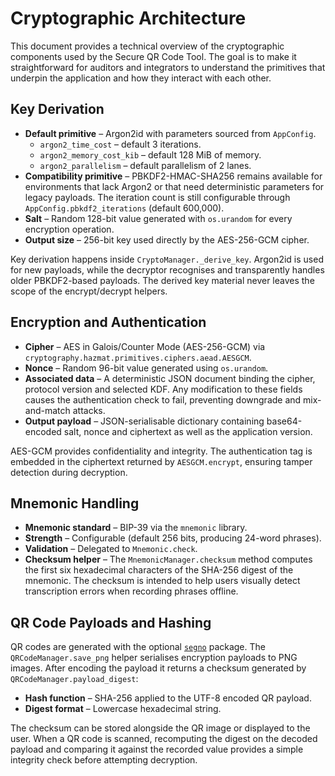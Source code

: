 # Cryptographic Architecture

This document provides a technical overview of the cryptographic components
used by the Secure QR Code Tool.  The goal is to make it straightforward for
auditors and integrators to understand the primitives that underpin the
application and how they interact with each other.

## Key Derivation

* **Default primitive** – Argon2id with parameters sourced from
  `AppConfig`.
  * `argon2_time_cost` – default 3 iterations.
  * `argon2_memory_cost_kib` – default 128 MiB of memory.
  * `argon2_parallelism` – default parallelism of 2 lanes.
* **Compatibility primitive** – PBKDF2-HMAC-SHA256 remains available for
  environments that lack Argon2 or that need deterministic parameters for
  legacy payloads. The iteration count is still configurable through
  `AppConfig.pbkdf2_iterations` (default 600,000).
* **Salt** – Random 128-bit value generated with `os.urandom` for every
  encryption operation.
* **Output size** – 256-bit key used directly by the AES-256-GCM cipher.

Key derivation happens inside `CryptoManager._derive_key`. Argon2id is used for
new payloads, while the decryptor recognises and transparently handles older
PBKDF2-based payloads. The derived key material never leaves the scope of the
encrypt/decrypt helpers.

## Encryption and Authentication

* **Cipher** – AES in Galois/Counter Mode (AES-256-GCM) via
  `cryptography.hazmat.primitives.ciphers.aead.AESGCM`.
* **Nonce** – Random 96-bit value generated using `os.urandom`.
* **Associated data** – A deterministic JSON document binding the cipher,
  protocol version and selected KDF. Any modification to these fields causes the
  authentication check to fail, preventing downgrade and mix-and-match attacks.
* **Output payload** – JSON-serialisable dictionary containing base64-encoded
  salt, nonce and ciphertext as well as the application version.

AES-GCM provides confidentiality and integrity.  The authentication tag is
embedded in the ciphertext returned by `AESGCM.encrypt`, ensuring tamper
detection during decryption.

## Mnemonic Handling

* **Mnemonic standard** – BIP-39 via the `mnemonic` library.
* **Strength** – Configurable (default 256 bits, producing 24-word phrases).
* **Validation** – Delegated to `Mnemonic.check`.
* **Checksum helper** – The `MnemonicManager.checksum` method computes the
  first six hexadecimal characters of the SHA-256 digest of the mnemonic.  The
  checksum is intended to help users visually detect transcription errors when
  recording phrases offline.

## QR Code Payloads and Hashing

QR codes are generated with the optional [`segno`](https://segno.readthedocs.io)
package.  The `QRCodeManager.save_png` helper serialises encryption payloads to
PNG images.  After encoding the payload it returns a checksum generated by
`QRCodeManager.payload_digest`:

* **Hash function** – SHA-256 applied to the UTF-8 encoded QR payload.
* **Digest format** – Lowercase hexadecimal string.

The checksum can be stored alongside the QR image or displayed to the user.
When a QR code is scanned, recomputing the digest on the decoded payload and
comparing it against the recorded value provides a simple integrity check
before attempting decryption.
